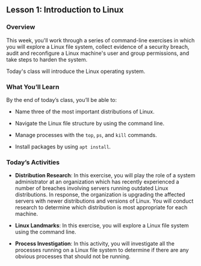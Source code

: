 ## Lesson 1: Introduction to Linux 
 
### Overview

This week, you'll work through a series of command-line exercises in which you will explore a Linux file system, collect evidence of a security breach, audit and reconfigure a Linux machine's user and group permissions, and take steps to harden the system.

Today's class will introduce the Linux operating system.
 
### What You’ll Learn
 
By the end of today’s class, you’ll be able to:
 
- Name three of the most important distributions of Linux.

- Navigate the Linux file structure by using the command line.

- Manage processes with the `top`, `ps`, and `kill` commands.

- Install packages by using `apt install`.

### Today’s Activities

* **Distribution Research**: In this exercise, you will play the role of a system administrator at an organization which has recently experienced a number of breaches involving servers running outdated Linux distributions. In response, the organization is upgrading the affected servers with newer distributions and versions of Linux. You will conduct research to determine which distribution is most appropriate for each machine.

* **Linux Landmarks**: In this exercise, you will explore a Linux file system using the command line.

* **Process Investigation**: In this activity, you will investigate all the processes running on a Linux file system to determine if there are any obvious processes that should not be running.
